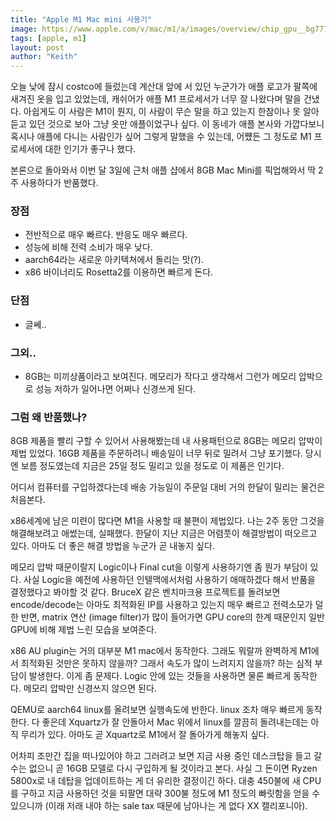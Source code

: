 ```yaml
---
title: "Apple M1 Mac mini 사용기"
image: https://www.apple.com/v/mac/m1/a/images/overview/chip_gpu__bg7771yvjbpu_large_2x.jpg
tags: [apple, m1]
layout: post
author: "Keith"
---
```


오늘 낮에 잠시 costco에 들렀는데 계산대 앞에 서 있던 누군가가 애플 로고가 팔쪽에 새겨진 옷을 입고 있었는데, 캐쉬어가 애플 M1 프로세서가 너무 잘 나왔다며 말을 건냈다. 아쉽게도 이 사람은 M1이 뭔지, 이 사람이 무슨 말을 하고 있는지 한참이나 못 알아듣고 있던 것으로 보아 그냥 옷만 애플이었구나 싶다. 이 동네가 애플 본사와 가깝다보니 혹시나 애플에 다니는 사람인가 싶어 그렇게 말했을 수 있는데, 어쩄든 그 정도로 M1 프로세서에 대한 인기가 좋구나 했다.

본론으로 돌아와서 이번 달 3일에 근처 애플 샵에서 8GB Mac Mini를 픽업해와서 딱 2주 사용하다가 반품했다. 

### 장점
- 전반적으로 매우 빠르다. 반응도 매우 빠르다.
- 성능에 비해 전력 소비가 매우 낮다.
- aarch64라는 새로운 아키텍쳐에서 돌리는 맛(?).
- x86 바이너리도 Rosetta2를 이용하면 빠르게 돈다.

### 단점
- 글쎄..

### 그외..
- 8GB는 미끼상품이라고 보여진다. 메모리가 작다고 생각해서 그런가 메모리 압박으로 성능 저하가 일어나면 어쩌나 신경쓰게 된다.

### 그럼 왜 반품했나? 

8GB 제품을 빨리 구할 수 있어서 사용해봤는데 내 사용패턴으로 8GB는 메모리 압박이 제법 있었다. 16GB 제품을 주문하려니 배송일이 너무 뒤로 밀려서 그냥 포기했다. 당시엔 보름 정도였는데 지금은 25일 정도 밀리고 있을 정도로 이 제품은 인기다.

어디서 컴퓨터를 구입하겠다는데 배송 가능일이 주문일 대비 거의 한달이 밀리는 물건은 처음본다.

x86세계에 남은 미련이 많다면 M1을 사용할 때 불편이 제법있다. 나는 2주 동안 그것을 해결해보려고 애썼는데, 실패했다. 한달이 지난 지금은 어렴풋이 해결방법이 떠오르고 있다. 아마도 더 좋은 해결 방법을 누군가 곧 내놓지 싶다. 

메모리 압박 때문이랄지 Logic이나 Final cut을 이렇게 사용하기엔 좀 뭔가 부담이 있다. 사실 Logic을 예전에 사용하던 인텔맥에서처럼 사용하기 애매하겠다 해서 반품을 결정했다고 봐야할 것 같다. BruceX 같은 벤치마크용 프로젝트를 돌려보면 encode/decode는 아마도 최적화된 IP를 사용하고 있는지 매우 빠르고 전력소모가 덜한 반면, matrix 연산 (image filter)가 많이 들어가면 GPU core의 한계 때문인지 일반 GPU에 비해 제법 느린 모습을 보여준다.

x86 AU plugin는 거의 대부분 M1 mac에서 동작한다. 그래도 뭐랄까 완벽하게 M1에서 최적화된 것만은 못하지 않을까? 그래서 속도가 많이 느려지지 않을까? 하는 심적 부담이 발생한다. 이게 좀 문제다. Logic 안에 있는 것들을 사용하면 물론 빠르게 동작한다. 메모리 압박만 신경쓰지 않으면 된다. 

QEMU로 aarch64 linux를 올려보면 실행속도에 반한다. linux 조차 매우 빠르게 동작한다. 다 좋은데 Xquartz가 잘 안돌아서 Mac 위에서 linux를 깔끔히 돌려내는데는 아직 무리가 있다. 아마도 곧 Xquartz로 M1에서 잘 돌아가게 해놓지 싶다. 

어차피 조만간 집을 떠나있어야 하고 그러려고 보면 지금 사용 중인 데스크탑을 들고 갈 수는 없으니 곧 16GB 모델로 다시 구입하게 될 것이라고 본다. 사실 그 돈이면 Ryzen 5800x로 내 데탑을 업데이트하는 게 더 유리한 결정이긴 하다. 대충 450불에 새 CPU를 구하고 지금 사용하던 것을 되팔면 대략 300불 정도에 M1 정도의 빠릿함을 얻을 수 있으니까 (이래 저래 내야 하는 sale tax 때문에 남아나는 게 없다 XX 캘리포니아).